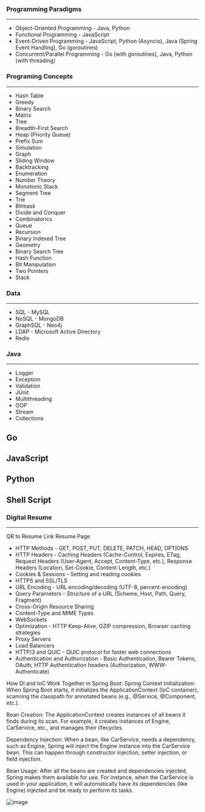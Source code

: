 ### Programming Paradigms
---------------------
- Object-Oriented Programming - Java, Python 
- Functional Programming - JavaScript
- Event-Driven Programming - JavaScript, Python (Asyncio), Java (Spring Event Handling), Go (goroutines)
- Concurrent/Parallel Programming - Go (with goroutines), Java, Python (with threading)

### Programing Concepts
-------------------
- Hash Table
- Greedy
- Binary Search
- Matrix
- Tree
- Breadth-First Search
- Heap (Priority Queue)
- Prefix Sum
- Simulation
- Graph
- Sliding Window
- Backtracking
- Enumeration
- Number Theory
- Monotonic Stack
- Segment Tree
- Trie
- Bitmask
- Divide and Conquer
- Combinatorics
- Queue
- Recursion
- Binary Indexed Tree
- Geometry
- Binary Search Tree
- Hash Function
- Bit Manipulation
- Two Pointers
- Stack

### Data
----
- SQL - MySQL
- NoSQL - MongoDB
- GraphSQL - Neo4j
- LDAP - Microsoft Active Directory
- Redis

### Java
----
- Logger
- Exception
- Validation
- JUnit
- Multithreading
- OOP
- Stream
- Collections

Go
--

JavaScript
----------

Python
------

Shell Script
------------



### Digital Resume
---------------
QR to Resume Link
Resume Page







- HTTP Methods - GET, POST, PUT, DELETE, PATCH, HEAD, OPTIONS
- HTTP Headers - Caching Headers (Cache-Control, Expires, ETag, Request Headers (User-Agent, Accept, Content-Type, etc.), Response Headers (Location, Set-Cookie, Content-Length, etc.)
- Cookies & Sessions - Setting and reading cookies
- HTTPS and SSL/TLS
- URL Encoding - URL encoding/decoding (UTF-8, percent-encoding)
- Query Parameters - Structure of a URL (Scheme, Host, Path, Query, Fragment)
- Cross-Origin Resource Sharing
- Content-Type and MIME Types
- WebSockets 
- Optimization - HTTP Keep-Alive, GZIP compression, Browser caching strategies
- Proxy Servers
- Load Balancers
- HTTP/3 and QUIC - QUIC protocol for faster web connections
- Authentication and Authorization - Basic Authentication, Bearer Tokens, OAuth, HTTP Authentication headers (Authorization, WWW-Authenticate)


How DI and IoC Work Together in Spring Boot:
Spring Context Initialization: When Spring Boot starts, it initializes the ApplicationContext (IoC container), scanning the classpath for annotated beans (e.g., @Service, @Component, etc.).

Bean Creation: The ApplicationContext creates instances of all beans it finds during its scan. For example, it creates instances of Engine, CarService, etc., and manages their lifecycles.

Dependency Injection: When a bean, like CarService, needs a dependency, such as Engine, Spring will inject the Engine instance into the CarService bean. This can happen through constructor injection, setter injection, or field injection.

Bean Usage: After all the beans are created and dependencies injected, Spring makes them available for use. For instance, when the CarService is used in your application, it will automatically have its dependencies (like Engine) injected and be ready to perform its tasks.

![image](https://github.com/user-attachments/assets/9943af9f-ecc9-4eb9-a169-e7d2c6eadf95)


